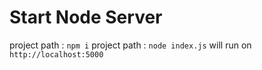 # Start Node Server

project path : `npm i`
project path : `node index.js` will run on `http://localhost:5000`

